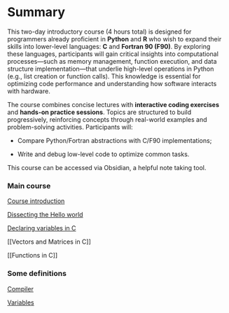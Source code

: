 # Summary


This two-day introductory course (4 hours total) is designed for programmers already proficient in **Python** and **R** who wish to expand their skills into lower-level languages: **C** and **Fortran 90 (F90)**. By exploring these languages, participants will gain critical insights into computational processes—such as memory management, function execution, and data structure implementation—that underlie high-level operations in Python (e.g., list creation or function calls). This knowledge is essential for optimizing code performance and understanding how software interacts with hardware.

The course combines concise lectures with **interactive coding exercises** and **hands-on practice sessions**. Topics are structured to build progressively, reinforcing concepts through real-world examples and problem-solving activities. Participants will:

- Compare Python/Fortran abstractions with C/F90 implementations;
    
- Write and debug low-level code to optimize common tasks.

This course can be accessed via Obsidian, a helpful note taking tool.
### Main course
[Course introduction](Course%20introduction.md)

[Dissecting the Hello world](Dissecting%20the%20Hello%20world.md)

[Declaring variables in C](Declaring%20variables%20in%20C.md)

[[Vectors and Matrices in C]]

[[Functions in C]]

### Some definitions

[Compiler](Compiler.md)

[Variables](Variables.md)
